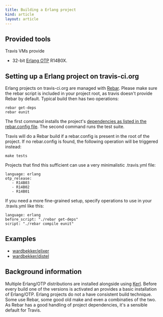 ```yaml
---
title: Building a Erlang project
kind: article
layout: article
---
```


## Provided tools

Travis VMs provide

* 32-bit [Erlang OTP](http://www.erlang.org/download.html) R14B0X.

## Setting up a Erlang project on travis-ci.org

Erlang projects on travis-ci.org are managed with [Rebar](https://github.com/basho/rebar). Please make sure the rebar script is included in your project root, as travis doesn't provide Rebar by default. Typical build then has two operations:

    rebar get-deps
    rebar eunit

The first command installs the project's [dependencies as listed in the rebar.config file](https://github.com/basho/riak/blob/master/rebar.config). The second command runs the test suite. 

Travis will do a Rebar build if a rebar.config is present in the root of the project. If no rebar.config is found, the following operation will be triggered instead:

    make tests

Projects that find this sufficient can use a very minimalistic .travis.yml file: 

    language: erlang
    otp_release:
       - R14B03
       - R14B02
       - R14B01

If you need a more fine-grained setup, specify operations to use in your .travis.yml like this:

    language: erlang
    before_script: "./rebar get-deps"
    script: "./rebar compile eunit"

## Examples

 * [wardbekker/elixer](https://github.com/wardbekker/elixir/blob/master/.travis.yml)
 * [wardbekker/distel](https://github.com/wardbekker/distel/blob/master/.travis.yml)
 
## Background information
 
Multiple Erlang/OTP distributions are installed alongside using [Kerl](https://github.com/spawngrid/kerl/tree/). Before every build one of the versions is activated an provides a basic installation of Erlang/OTP. Erlang projects do not a have consistent build technique. Some use Rebar, some good old make and even a combinaties of the two. As Rebar has a good handling of project dependencies, it's a sensible default for Travis.
   
